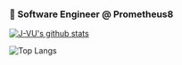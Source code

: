 ### 🍭 Software Engineer @ Prometheus8
[![J-VU's github stats](https://github-readme-stats.vercel.app/api?username=J-VU&custom_title=Github&nbsp;Status&count_private=true&show_icons=true&hide=stars&hide_border=true)](https://www.linkedin.com/in/joseph-vu-620550a9/)

![Top Langs](https://github-readme-stats.vercel.app/api/top-langs/?username=J-VU&hide_border=true&layout=compact)
